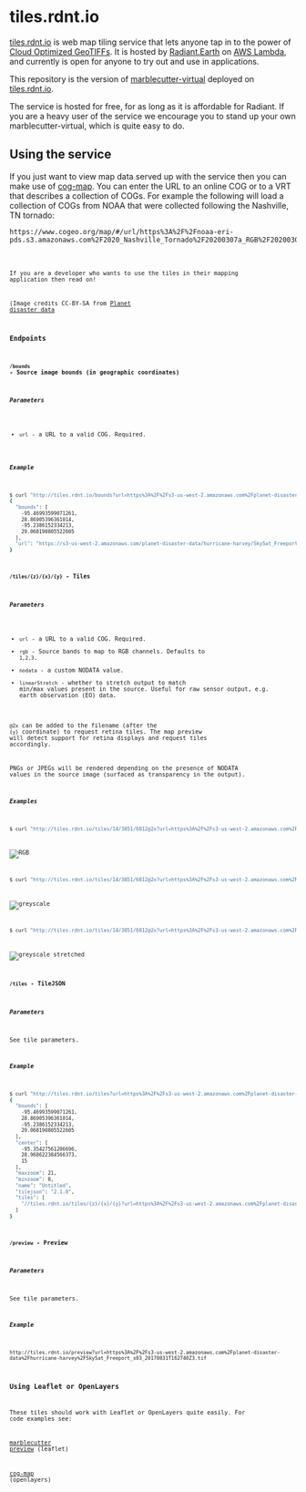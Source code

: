 # tiles.rdnt.io

[tiles.rdnt.io](http://tiles.rdnt.io) is web map tiling service that lets anyone tap in to the power of 
[Cloud Optimized GeoTIFFs](http://cogeo.org). It is hosted by [Radiant.Earth](http://radiant.earth) on 
[AWS Lambda](https://aws.amazon.com/lambda/), and currently is open for anyone to try out and use in applications.

This repository is the version of [marblecutter-virtual](https://github.com/mojodna/marblecutter-virtual) deployed on 
[tiles.rdnt.io](http://tiles.rdnt.io).

The service is hosted for free, for as long as it is affordable for Radiant. If you are a heavy user of the service
we encourage you to stand up your own marblecutter-virtual, which is quite easy to do.

## Using the service

If you just want to view map data served up with the service then you can make use of [cog-map](http://www.cogeo.org/map). 
You can enter the URL to an online COG or to a VRT that describes a collection of COGs. For example the following will load a collection of COGs from NOAA that were collected following the Nashville, TN tornado:
<pre><code>https://www.cogeo.org/map/#/url/https%3A%2F%2Fnoaa-eri-pds.s3.amazonaws.com%2F2020_Nashville_Tornado%2F20200307a_RGB%2F20200307a_COG.vrt/center/-85.58207,36.177/zoom/20</pre><code>


If you are a developer who wants to use the tiles in their mapping application then read on!

(Image credits CC-BY-SA from [Planet disaster data](https://www.planet.com/disaster/hurricane-harvey-2017-08-28/)

### Endpoints

#### `/bounds` - Source image bounds (in geographic coordinates)

##### Parameters

* `url` - a URL to a valid COG. Required.

##### Example

```bash
$ curl "http://tiles.rdnt.io/bounds?url=https%3A%2F%2Fs3-us-west-2.amazonaws.com%2Fplanet-disaster-data%2Fhurricane-harvey%2FSkySat_Freeport_s03_20170831T162740Z3.tif"
{
  "bounds": [
    -95.46993599071261,
    28.86905396361014,
    -95.2386152334213,
    29.068190805522605
  ],
  "url": "https://s3-us-west-2.amazonaws.com/planet-disaster-data/hurricane-harvey/SkySat_Freeport_s03_20170831T162740Z3.tif"
}
```

#### `/tiles/{z}/{x}/{y}` - Tiles

##### Parameters

* `url` - a URL to a valid COG. Required.
* `rgb` - Source bands to map to RGB channels. Defaults to `1,2,3`.
* `nodata` - a custom NODATA value.
* `linearStretch` - whether to stretch output to match min/max values present in
  the source. Useful for raw sensor output, e.g. earth observation (EO) data.

`@2x` can be added to the filename (after the `{y}` coordinate) to request
retina tiles. The map preview will detect support for retina displays and
request tiles accordingly.

PNGs or JPEGs will be rendered depending on the presence of NODATA values in the
source image (surfaced as transparency in the output).

##### Examples

```bash
$ curl "http://tiles.rdnt.io/tiles/14/3851/6812@2x?url=https%3A%2F%2Fs3-us-west-2.amazonaws.com%2Fplanet-disaster-data%2Fhurricane-harvey%2FSkySat_Freeport_s03_20170831T162740Z3.tif" | imgcat
```

![RGB](docs/rgb.png)

```bash
$ curl "http://tiles.rdnt.io/tiles/14/3851/6812@2x?url=https%3A%2F%2Fs3-us-west-2.amazonaws.com%2Fplanet-disaster-data%2Fhurricane-harvey%2FSkySat_Freeport_s03_20170831T162740Z3.tif&rgb=1,1,1" | imgcat
```

![greyscale](docs/greyscale.png)

```bash
$ curl "http://tiles.rdnt.io/tiles/14/3851/6812@2x?url=https%3A%2F%2Fs3-us-west-2.amazonaws.com%2Fplanet-disaster-data%2Fhurricane-harvey%2FSkySat_Freeport_s03_20170831T162740Z3.tif&rgb=1,1,1&linearStretch=true" | imgcat
```

![greyscale stretched](docs/greyscale_stretched.png)

#### `/tiles` - TileJSON

##### Parameters

See tile parameters.

##### Example

```bash
$ curl "http://tiles.rdnt.io/tiles?url=https%3A%2F%2Fs3-us-west-2.amazonaws.com%2Fplanet-disaster-data%2Fhurricane-harvey%2FSkySat_Freeport_s03_20170831T162740Z3.tif"
{
  "bounds": [
    -95.46993599071261,
    28.86905396361014,
    -95.2386152334213,
    29.068190805522605
  ],
  "center": [
    -95.35427561206696,
    28.968622384566373,
    15
  ],
  "maxzoom": 21,
  "minzoom": 8,
  "name": "Untitled",
  "tilejson": "2.1.0",
  "tiles": [
    "//tiles.rdnt.io/tiles/{z}/{x}/{y}?url=https%3A%2F%2Fs3-us-west-2.amazonaws.com%2Fplanet-disaster-data%2Fhurricane-harvey%2FSkySat_Freeport_s03_20170831T162740Z3.tif"
  ]
}
```

#### `/preview` - Preview

##### Parameters

See tile parameters.

##### Example

`http://tiles.rdnt.io/preview?url=https%3A%2F%2Fs3-us-west-2.amazonaws.com%2Fplanet-disaster-data%2Fhurricane-harvey%2FSkySat_Freeport_s03_20170831T162740Z3.tif`

### Using Leaflet or OpenLayers

These tiles should work with Leaflet or OpenLayers quite easily. For code examples see:

[marblecutter preview](https://github.com/mojodna/marblecutter/blob/master/marblecutter/templates/preview.html) (leaflet)

[cog-map](https://github.com/radiantearth/cog-map/blob/master/main.js) (openlayers)
